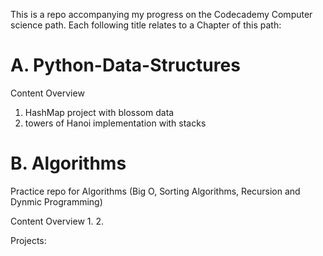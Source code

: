 This is a repo accompanying my progress on the Codecademy Computer science path.
Each following title relates to a Chapter of this path:

# A. Python-Data-Structures


Content Overview
1. HashMap project with blossom data
2. towers of Hanoi implementation with stacks


# B. Algorithms
Practice repo for Algorithms (Big O, Sorting Algorithms, Recursion and Dynmic Programming)

Content Overview
1. 
2. 

Projects:

